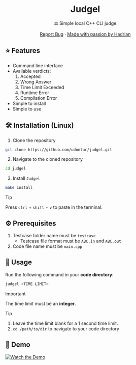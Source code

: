 <br />
<div align="center">
  <h1 align="center">Judgel</h3>
  <p align="center">
    ⚖️ Simple local C++ CLI judge
    <br />
    <br />
    <a href="https://github.com/udontur/judgel/issues/new">Report Bug</a>
    ·
    <a href="https://hadrianlau.com">Made with passion by Hadrian</a>
  </p>
</div>

## ⭐ Features
- Command line interface
- Available verdicts:
  1. Accepted
  2. Wrong Answer
  3. Time Limit Exceeded
  4. Runtime Error
  5. Compilation Error
- Simple to install
- Simple to use

## 🛠️ Installation (Linux)
1. Clone the repository
```sh
git clone https://github.com/udontur/judgel.git
```
2. Navigate to the cloned repository
```sh
cd judgel
```
3. Install ```Judgel```
```sh
make install
```
> [!TIP]
> Press ```ctrl``` + ```shift``` + ```v``` to paste in the terminal.

## ⚙️ Prerequisites
1. Testcase folder name must be ```testcase```
	- Testcase file format must be ```ABC.in``` and ```ABC.out```
2. Code file name must be ```main.cpp```
## 🔧 Usage
Run the following command in your **code directory**:
```sh
judgel <TIME LIMIT>
```
> [!IMPORTANT]
> The time limit must be an **integer**.

> [!TIP]
> 1. Leave the time limit blank for a 1 second time limit.
> 2. ```cd /path/to/dir``` to navigate to your code directory

## 💾 Demo
[![Watch the Demo](https://img.youtube.com/vi/e7oIRxXZv3U/0.jpg)](https://www.youtube.com/watch?v=e7oIRxXZv3U)